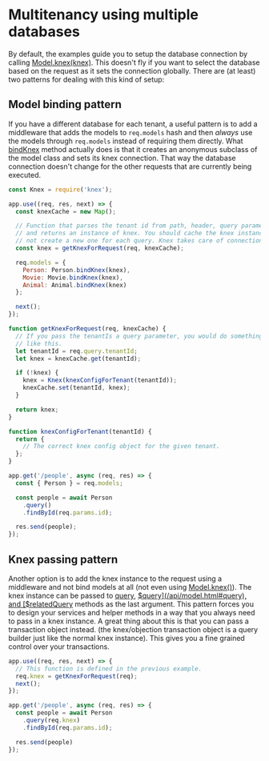 # Multitenancy using multiple databases

By default, the examples guide you to setup the database connection by calling [Model.knex(knex)](/api/model.html#static-knex). This doesn't fly if you want to select the database based on the request as it sets the connection globally. There are (at least) two patterns for dealing with this kind of setup:

## Model binding pattern

If you have a different database for each tenant, a useful pattern is to add a middleware that adds the models to `req.models` hash and then _always_ use the models through `req.models` instead of requiring them directly. What [bindKnex](/api/model.html#static-bindknex) method actually does is that it creates an anonymous subclass of the model class and sets its knex connection. That way the database connection doesn't change for the other requests that are currently being executed.


```js
const Knex = require('knex');

app.use((req, res, next) => {
  const knexCache = new Map();

  // Function that parses the tenant id from path, header, query parameter etc.
  // and returns an instance of knex. You should cache the knex instances and
  // not create a new one for each query. Knex takes care of connection pooling.
  const knex = getKnexForRequest(req, knexCache);

  req.models = {
    Person: Person.bindKnex(knex),
    Movie: Movie.bindKnex(knex),
    Animal: Animal.bindKnex(knex)
  };

  next();
});

function getKnexForRequest(req, knexCache) {
  // If you pass the tenantIs a query parameter, you would do something
  // like this.
  let tenantId = req.query.tenantId;
  let knex = knexCache.get(tenantId);

  if (!knex) {
    knex = Knex(knexConfigForTenant(tenantId));
    knexCache.set(tenantId, knex);
  }

  return knex;
}

function knexConfigForTenant(tenantId) {
  return {
    // The correct knex config object for the given tenant.
  };
}

app.get('/people', async (req, res) => {
  const { Person } = req.models;

  const people = await Person
    .query()
    .findById(req.params.id);

  res.send(people);
});
```

## Knex passing pattern

Another option is to add the knex instance to the request using a middleware and not bind models at all (not even using [Model.knex()](/api/model.html#static-knex)). The knex instance can be passed to [query](/api/model.html#static-query), [$query](/api/model.html#query), and [$relatedQuery](/api/model.html#relatedquery) methods as the last argument. This pattern forces you to design your services and helper methods in a way that you always need to pass in a knex instance. A great thing about this is that you can pass a transaction object instead. (the knex/objection transaction object is a query builder just like the normal knex instance). This gives you a fine grained control over your transactions.


```js
app.use((req, res, next) => {
  // This function is defined in the previous example.
  req.knex = getKnexForRequest(req);
  next();
});

app.get('/people', async (req, res) => {
  const people = await Person
    .query(req.knex)
    .findById(req.params.id);

  res.send(people)
});
```
